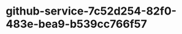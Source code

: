 github-service-7c52d254-82f0-483e-bea9-b539cc766f57
===================================================
